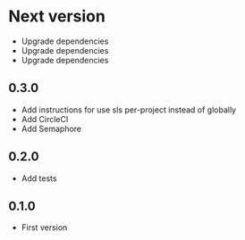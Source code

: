 # Next version
+ Upgrade dependencies
+ Upgrade dependencies
+ Upgrade dependencies

## 0.3.0
+ Add instructions for use sls per-project instead of globally
+ Add CircleCI
+ Add Semaphore

## 0.2.0
+ Add tests


## 0.1.0
+ First version